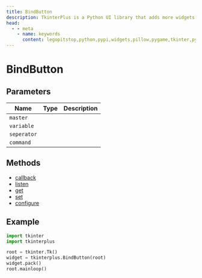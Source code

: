 ```yaml
---
title: BindButton
description: TkinterPlus is a Python UI library that adds more widgets to Tkinter
head:
  - - meta
    - name: keywords
      content: legopitstop,python,pypi,widgets,pillow,pygame,tkinter,pythonpackage
---
```


# BindButton

## Parameters

| Name        | Type | Description |
| ----------- | ---- | ----------- |
| `master`    |      |             |
| `variable`  |      |             |
| `seperator` |      |             |
| `command`   |      |             |

## Methods

- [callback](#callback)
- [listen](#listen)
- [get](#get)
- [set](#set)
- [configure](#configure)

## Example

```py
import tkinter
import tkinterplus

root = tkinter.Tk()
widget = tkinterplus.BindButton(root)
widget.pack()
root.mainloop()
```
